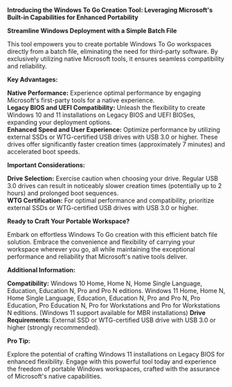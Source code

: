 **Introducing the Windows To Go Creation Tool: Leveraging Microsoft's Built-in Capabilities for Enhanced Portability**  

**Streamline Windows Deployment with a Simple Batch File**  

This tool empowers you to create portable Windows To Go workspaces directly from a batch file, eliminating the need for third-party software. By exclusively utilizing native Microsoft tools, it ensures seamless compatibility and reliability.  

**Key Advantages:**  

**Native Performance:** Experience optimal performance by engaging Microsoft's first-party tools for a native experience.  
**Legacy BIOS and UEFI Compatibility:** Unleash the flexibility to create Windows 10 and 11 installations on Legacy BIOS and UEFI BIOSes, expanding your deployment options.  
**Enhanced Speed and User Experience:** Optimize performance by utilizing external SSDs or WTG-certified USB drives with USB 3.0 or higher. These drives offer significantly faster creation times (approximately 7 minutes) and accelerated boot speeds.  

**Important Considerations:**

**Drive Selection:** Exercise caution when choosing your drive. Regular USB 3.0 drives can result in noticeably slower creation times (potentially up to 2 hours) and prolonged boot sequences.   
**WTG Certification:** For optimal performance and compatibility, prioritize external SSDs or WTG-certified USB drives with USB 3.0 or higher.  

**Ready to Craft Your Portable Workspace?**  

Embark on effortless Windows To Go creation with this efficient batch file solution. Embrace the convenience and flexibility of carrying your workspace wherever you go, all while maintaining the exceptional performance and reliability that Microsoft's native tools deliver.  

**Additional Information:**  

**Compatibility:** Windows 10 Home, Home N, Home Single Language, Education, Education N, Pro and Pro N editions. Windows 11 Home, Home N, Home Single Language, Education, Education N, Pro and Pro N, Pro Education, Pro Education N, Pro for Workstations and Pro for Workstations N editions. (Windows 11 support available for MBR installations)
**Drive Requirements:** External SSD or WTG-certified USB drive with USB 3.0 or higher (strongly recommended).

**Pro Tip:**

Explore the potential of crafting Windows 11 installations on Legacy BIOS for enhanced flexibility.
Engage with this powerful tool today and experience the freedom of portable Windows workspaces, crafted with the assurance of Microsoft's native capabilities.
